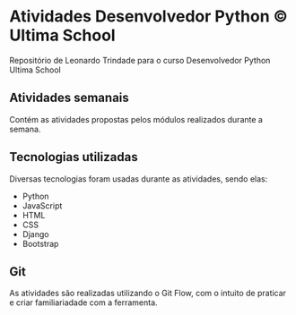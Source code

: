 Atividades Desenvolvedor Python © Ultima School
=============================================

Repositório de Leonardo Trindade para o curso Desenvolvedor Python Ultima School

Atividades semanais
-------------------

Contém as atividades propostas pelos módulos realizados durante a semana.

Tecnologias utilizadas
----------------------

Diversas tecnologias foram usadas durante as atividades, sendo elas:
- Python
- JavaScript
- HTML
- CSS
- Django
- Bootstrap

Git
---

As atividades são realizadas utilizando o Git Flow, com o intuito de praticar e criar familiariadade com a ferramenta.
